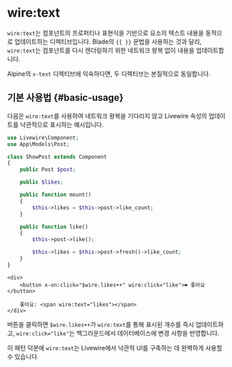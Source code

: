 # wire:text
`wire:text`는 컴포넌트의 프로퍼티나 표현식을 기반으로 요소의 텍스트 내용을 동적으로 업데이트하는 디렉티브입니다. Blade의 `{{ }}` 문법을 사용하는 것과 달리, `wire:text`는 컴포넌트를 다시 렌더링하기 위한 네트워크 왕복 없이 내용을 업데이트합니다.

Alpine의 `x-text` 디렉티브에 익숙하다면, 두 디렉티브는 본질적으로 동일합니다.

## 기본 사용법 {#basic-usage}

다음은 `wire:text`를 사용하여 네트워크 왕복을 기다리지 않고 Livewire 속성의 업데이트를 낙관적으로 표시하는 예시입니다.

```php
use Livewire\Component;
use App\Models\Post;

class ShowPost extends Component
{
    public Post $post;

    public $likes;

    public function mount()
    {
        $this->likes = $this->post->like_count;
    }

    public function like()
    {
        $this->post->like();

        $this->likes = $this->post->fresh()->like_count;
    }
}
```

```blade
<div>
    <button x-on:click="$wire.likes++" wire:click="like">❤️ 좋아요</button>

    좋아요: <span wire:text="likes"></span>
</div>
```

버튼을 클릭하면 `$wire.likes++`가 `wire:text`를 통해 표시된 개수를 즉시 업데이트하고, `wire:click="like"`는 백그라운드에서 데이터베이스에 변경 사항을 반영합니다.

이 패턴 덕분에 `wire:text`는 Livewire에서 낙관적 UI를 구축하는 데 완벽하게 사용할 수 있습니다.
